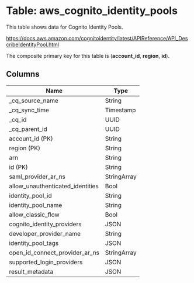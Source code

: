 # Table: aws_cognito_identity_pools

This table shows data for Cognito Identity Pools.

https://docs.aws.amazon.com/cognitoidentity/latest/APIReference/API_DescribeIdentityPool.html

The composite primary key for this table is (**account_id**, **region**, **id**).

## Columns

| Name          | Type          |
| ------------- | ------------- |
|_cq_source_name|String|
|_cq_sync_time|Timestamp|
|_cq_id|UUID|
|_cq_parent_id|UUID|
|account_id (PK)|String|
|region (PK)|String|
|arn|String|
|id (PK)|String|
|saml_provider_ar_ns|StringArray|
|allow_unauthenticated_identities|Bool|
|identity_pool_id|String|
|identity_pool_name|String|
|allow_classic_flow|Bool|
|cognito_identity_providers|JSON|
|developer_provider_name|String|
|identity_pool_tags|JSON|
|open_id_connect_provider_ar_ns|StringArray|
|supported_login_providers|JSON|
|result_metadata|JSON|